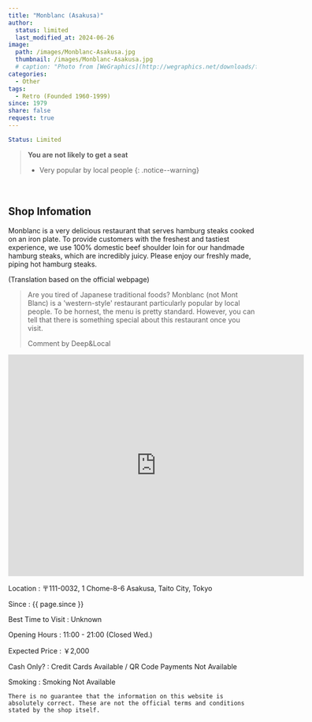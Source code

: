 ```yaml
---
title: "Monblanc (Asakusa)"
author:
  status: limited
  last_modified_at: 2024-06-26
image: 
  path: /images/Monblanc-Asakusa.jpg
  thumbnail: /images/Monblanc-Asakusa.jpg
  # caption: "Photo from [WeGraphics](http://wegraphics.net/downloads/free-ultimate-blurred-background-pack/)"
categories:
  - Other
tags:
  - Retro (Founded 1960-1999)
since: 1979
share: false
request: true
---
```


```yaml
Status: Limited 
```

> **You are not likely to get a seat**
> - Very popular by local people
{: .notice--warning}


<p>　</p>


## Shop Infomation
Monblanc is a very delicious restaurant that serves hamburg steaks cooked on an iron plate. To provide customers with the freshest and tastiest experience, we use 100% domestic beef shoulder loin for our handmade hamburg steaks, which are incredibly juicy. Please enjoy our freshly made, piping hot hamburg steaks.

<p class="site-description">
(Translation based on the official webpage)
</p>

> Are you tired of Japanese traditional foods? Monblanc (not Mont Blanc) is a 'western-style' restaurant particularly popular by local people. To be hornest, the menu is pretty standard. However, you can tell that there is something special about this restaurant once you visit.
> <footer>Comment by Deep&Local</footer>

<div class="map">
<iframe src="https://www.google.com/maps/embed?pb=!1m18!1m12!1m3!1d3239.5995179516976!2d139.78869719678957!3d35.711471599999996!2m3!1f0!2f0!3f0!3m2!1i1024!2i768!4f13.1!3m3!1m2!1s0x60188ec0a72f8cdf%3A0x7f1dc418366f43cf!2sMonblanc!5e0!3m2!1sen!2sjp!4v1719537581073!5m2!1sen!2sjp" width="600" height="450" style="border:0;" allowfullscreen="" loading="lazy" referrerpolicy="no-referrer-when-downgrade"></iframe>
</div>

<p></p>

Location
: 〒111-0032, 1 Chome-8-6 Asakusa, Taito City, Tokyo

Since
: {{ page.since }}

Best Time to Visit
: Unknown

Opening Hours
: 11:00 - 21:00 (Closed Wed.)

Expected Price
: ￥2,000

Cash Only?
: Credit Cards Available / QR Code Payments Not Available

Smoking
: Smoking Not Available


`There is no guarantee that the information on this website is absolutely correct. These are not the official terms and conditions stated by the shop itself.`




